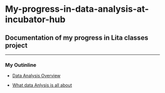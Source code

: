 # My-progress-in-data-analysis-at-incubator-hub

## Documentation of my progress in Lita classes project
---

### My Outinline
- [Data Analysis Overview](data-analysis-overview)

- [What data Anlysis is all about](what-data-is-all-about)
